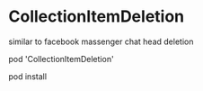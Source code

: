 # CollectionItemDeletion

similar to facebook massenger chat head deletion 

pod 'CollectionItemDeletion'


pod install
